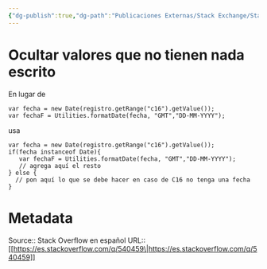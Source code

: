 ```yaml
---
{"dg-publish":true,"dg-path":"Publicaciones Externas/Stack Exchange/Stack Overflow en español/es.stackoverflow.com-540459.md","permalink":"/publicaciones-externas/stack-exchange/stack-overflow-en-espanol/es-stackoverflow-com-540459/","title":"Ocultar valores que no tienen nada escrito","hide":true,"noteIcon":"\"0\"","created":"2024-04-03T12:49:10.355-06:00","updated":"2024-04-05T16:43:57.792-06:00"}
---
```


# Ocultar valores que no tienen nada escrito

En lugar de 

```
var fecha = new Date(registro.getRange("c16").getValue());
var fechaF = Utilities.formatDate(fecha, "GMT","DD-MM-YYYY");
```

usa
```
var fecha = new Date(registro.getRange("c16").getValue());
if(fecha instanceof Date){
   var fechaF = Utilities.formatDate(fecha, "GMT","DD-MM-YYYY");
   // agrega aquí el resto
} else {
  // pon aquí lo que se debe hacer en caso de C16 no tenga una fecha
}
```


# Metadata
Source:: Stack Overflow en español
URL:: [[https://es.stackoverflow.com/q/540459\|https://es.stackoverflow.com/q/540459]]

